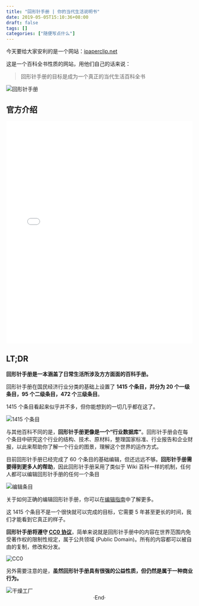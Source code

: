 ```yaml
---
title: "回形针手册 | 你的当代生活说明书"
date: 2019-05-05T15:10:36+08:00
draft: false
tags: []
categories: ["随便写点什么"]
---
```

<!-- 
<img alt="" src="https://mogeko.github.io/blog-images/061/" >
<span class="spoiler" ></span>
&emsp;&emsp;
 -->

今天要给大家安利的是一个网站：[ipaperclip.net](https://ipaperclip.net)

这是一个百科全书性质的网站，用他们自己的话来说：

> 回形针手册的目标是成为一个真正的当代生活百科全书

<img alt="回形针手册" src="https://mogeko.github.io/blog-images/061/ipaperclip.net.png" >

## 官方介绍

<iframe src="//player.bilibili.com/player.html?aid=50977820&cid=89262219&page=1" scrolling="no" border="0" frameborder="no" framespacing="0" allowfullscreen="true" style="width: 100%;height: 600px;" > </iframe>

## LT;DR

**回形针手册是一本涵盖了日常生活所涉及方方面面的百科手册。**

回形针手册在国民经济行业分类的基础上设置了 **1415 个条目，并分为 20 个一级条目，95 个二级条目，472 个三级条目**。

1415 个条目看起来似乎并不多，但你能想到的一切几乎都在这了。

<img alt="1415 个条目" src="https://mogeko.github.io/blog-images/061/introduction_1.jpg" >

与其他百科不同的是，**回形针手册更像是一个“行业数据库”**。回形针手册会在每个条目中研究这个行业的结构、技术、原材料，整理国家标准、行业报告和企业财报，以此来帮助你了解一个行业的图景，理解这个世界的运作方式。

目前回形针手册已经完成了 60 个条目的基础编辑，但还远远不够。**回形针手册需要得到更多人的帮助**，因此回形针手册采用了类似于 Wiki 百科一样的机制，任何人都可以编辑回形针手册的任何一个条目

<img alt="编辑条目" src="https://mogeko.github.io/blog-images/061/introduction_2.png" >

关于如何正确的编辑回形针手册，你可以在[编辑指南](https://ipaperclip.net/doku.php?id=wiki::%E5%A6%82%E4%BD%95%E6%AD%A3%E7%A1%AE%E7%BC%96%E8%BE%91%E4%B8%80%E4%B8%AA%E6%9D%A1%E7%9B%AE)中了解更多。

这 1415 个条目不是一个很快就可以完成的目标，它需要 5 年甚至更长的时间，我们才能看到它真正的样子。

**回形针手册将遵守 [CC0 协议](https://creativecommons.org/choose/zero/)**，简单来说就是回形针手册中的内容在世界范围内免受著作权的限制性规定，属于公共领域 (Public Domain)。所有的内容都可以被自由的复制，修改和分发。

<img alt="CC0" src="https://mogeko.github.io/blog-images/061/introduction_3.jpg" >

另外需要注意的是，**虽然回形针手册具有很强的公益性质，但仍然是属于一种商业行为。**

<img alt="干燥工厂" src="https://mogeko.github.io/blog-images/061/introduction_4.jpg" >



<br>

<center>  ·End·  </center>